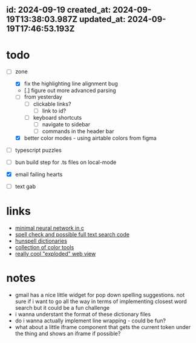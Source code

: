 id: 2024-09-19
created_at: 2024-09-19T13:38:03.987Z
updated_at: 2024-09-19T17:46:53.193Z
---
# todo
- [ ] zone
    - [x] fix the highlighting line alignment bug
    - [.] figure out more advanced parsing
    
    - [ ] from yesterday
        - [ ] clickable links?
            - [ ] link to id?
        - [ ] keyboard shortcuts
            - [ ] navigate to sidebar
            - [ ] commands in the header bar

    - [x] better color modes - using airtable colors from figma

- [ ] typescript puzzles
- [ ] bun build step for .ts files on local-mode
- [x] email failing hearts 
- [ ] text gab

# links
- [minimal neural network in c](https://github.com/konrad-gajdus/miniMNIST-c)
- [spell check and possible full text search code](https://github.com/wolfgarbe/SymSpell)
- [hunspell dictionaries](https://github.com/titoBouzout/Dictionaries)
- [collection of color tools](https://www.colors.tools/)
- [really cool "exploded" web view](https://translucentweb.site/)

# notes
- gmail has a nice little widget for pop down spelling suggestions. not sure if i want to go all the way in terms of implementing closest word search but it could be a fun challenge
- i wanna understant the format of these dictionary files
- do i wanna actually implement line wrapping - could be fun?
- what about a little iframe component that gets the current token under the thing and shows an iframe if possible?